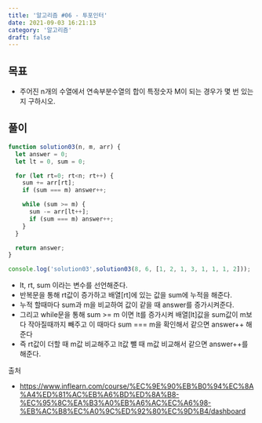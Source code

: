 ```yaml
---
title: '알고리즘 #06 - 투포인터'
date: 2021-09-03 16:21:13
category: '알고리즘'
draft: false
---
```


## 목표
- 주어진 n개의 수열에서 연속부분수열의 합이 특정숫자 M이 되는 경우가 몇 번 있는지 구하시오.

## 풀이
```javascript
function solution03(n, m, arr) {
  let answer = 0;
  let lt = 0, sum = 0;

  for (let rt=0; rt<n; rt++) {
    sum += arr[rt];
    if (sum === m) answer++;

    while (sum >= m) {
      sum -= arr[lt++];
      if (sum === m) answer++;
    }
  }

  return answer;
}

console.log('solution03',solution03(8, 6, [1, 2, 1, 3, 1, 1, 1, 2]));
```
- lt, rt, sum 이라는 변수를 선언해준다.
- 반복문을 통해 rt값이 증가하고 배열[rt]에 있는 값을 sum에 누적을 해준다.
- 누적 할때마다 sum과 m을 비교하여 값이 같을 때 answer를 증가시켜준다.
- 그리고 while문을 통해 sum >= m 이면 lt를 증가시켜 배열[lt]값을 sum값이 m보다 작아질때까지 빼주고 이 때마다 sum === m을 확인해서 같으면 answer++ 해준다
- 즉 rt값이 더할 때 m값 비교해주고 lt값 뺄 때 m값 비교해서 같으면 answer++를 해준다. 

출처
- https://www.inflearn.com/course/%EC%9E%90%EB%B0%94%EC%8A%A4%ED%81%AC%EB%A6%BD%ED%8A%B8-%EC%95%8C%EA%B3%A0%EB%A6%AC%EC%A6%98-%EB%AC%B8%EC%A0%9C%ED%92%80%EC%9D%B4/dashboard
